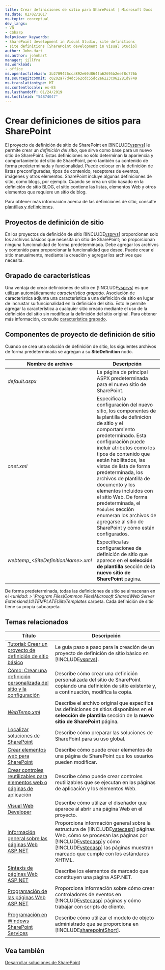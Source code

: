 ```yaml
---
title: Crear definiciones de sitio para SharePoint | Microsoft Docs
ms.date: 02/02/2017
ms.topic: conceptual
dev_langs:
- VB
- CSharp
helpviewer_keywords:
- SharePoint development in Visual Studio, site definitions
- site definitions [SharePoint development in Visual Studio]
author: John-Hart
ms.author: johnhart
manager: jillfra
ms.workload:
- office
ms.openlocfilehash: 3b2709426cca892e60d864fa62695b2eef8c776b
ms.sourcegitcommit: c0202a77d4dc562cdc55dc2e6223c062281d9749
ms.translationtype: MT
ms.contentlocale: es-ES
ms.lasthandoff: 01/24/2019
ms.locfileid: "54874047"
---
```

# <a name="create-site-definitions-for-sharepoint"></a>Crear definiciones de sitios para SharePoint
  El proyecto de definición de sitio de SharePoint en [!INCLUDE[vsprvs](../sharepoint/includes/vsprvs-md.md)] le permite crear un *definición del sitio*, que sirve como base para un nuevo sitio de SharePoint. Estas definiciones no sólo determinan la apariencia y comportamiento del sitio de SharePoint, pero también su contenido de forma predeterminada y funcionalidad. Puede colocar en la definición de listas preconfiguradas, tipos de contenido, receptores de eventos, imágenes y otros elementos. SharePoint incluye algunas definiciones de sitio, como blogs, por ejemplo. Cuando se crea un sitio basado en la definición de sitio BLOG, el sitio contiene las listas, elementos Web y otros elementos que requiere un sitio de blog.  
  
 Para obtener más información acerca de las definiciones de sitio, consulte [plantillas y definiciones](http://go.microsoft.com/fwlink/?LinkId=179134).  
  
## <a name="site-definition-projects"></a>Proyectos de definición de sitio
 En los proyectos de definición de sitio [!INCLUDE[vsprvs](../sharepoint/includes/vsprvs-md.md)] proporcionan solo los archivos básicos que necesita un sitio de SharePoint; no proporcionan ninguna funcionalidad de forma predeterminada. Debe agregar los archivos y contenido para proporcionar la funcionalidad que desee. Puede crear el sitio manualmente, mediante la creación y agregar los archivos que necesita.  
  
## <a name="feature-stapling"></a>Grapado de características
 Una ventaja de crear definiciones de sitio en [!INCLUDE[vsprvs](../sharepoint/includes/vsprvs-md.md)] es que utilizan automáticamente *característica grapado*. Asociación de característica adjunta una característica a una definición de sitio en lugar de incrustar su funcionalidad en la definición del sitio. Esto le permite agregar la característica a cualquier sitio creado mediante el uso de la definición del sitio sin modificar la definición del sitio original. Para obtener más información, consulte [característica grapado](http://go.microsoft.com/fwlink/?LinkID=119283).  
  
## <a name="site-definition-project-components"></a>Componentes de proyecto de definición de sitio
 Cuando se crea una solución de definición de sitio, los siguientes archivos de forma predeterminada se agregan a su **SiteDefinition** nodo.  
  
|Nombre de archivo|Descripción|  
|---------------|-----------------|  
|*default.aspx*|La página de principal ASPX predeterminada para el nuevo sitio de SharePoint.|  
|*onet.xml*|Especifica la configuración del nuevo sitio, los componentes de la plantilla de definición de sitio y el comportamiento predeterminado. Esta configuración puede incluir atributos como los tipos de contenido que están habilitados, las vistas de lista de forma predeterminada, los archivos de plantilla de documento y los elementos incluidos con el sitio Web. De forma predeterminada, el `Modules` sección enumeran los archivos de agregarse al sitio de SharePoint y cómo están configurados.|  
|*webtemp_\<SiteDefinitionName>.xml*|Especifica las configuraciones de definición de sitio que aparece en el **selección de plantilla** sección de la **nuevo sitio de SharePoint** página.|  
  
 De forma predeterminada, todas las definiciones de sitio se almacenan en el  *\<unidad: > \Program Files\Common Files\Microsoft Shared\Web Server Extensions\14\TEMPLATE\SiteTemplates* carpeta. Cada definición de sitio tiene su propia subcarpeta.  
  
## <a name="related-topics"></a>Temas relacionados
  
|Título|Descripción|  
|-----------|-----------------|  
|[Tutorial: Crear un proyecto de definición de sitio básico](../sharepoint/walkthrough-create-a-basic-site-definition-project.md)|Le guía paso a paso para la creación de un proyecto de definición de sitio básico en [!INCLUDE[vsprvs](../sharepoint/includes/vsprvs-md.md)].|  
|[Cómo: Crear una definición personalizada del sitio y la configuración](http://go.microsoft.com/fwlink/?LinkId=183309)|Describe cómo crear una definición personalizada del sitio de SharePoint copiando una definición de sitio existente y, a continuación, modifica la copia.|  
|[*WebTemp.xml*](http://go.microsoft.com/fwlink/?LinkId=183310)|Describe el archivo original que especifica las definiciones de sitios disponibles en el **selección de plantilla** sección de la **nuevo sitio de SharePoint** página.|  
|[Localizar soluciones de SharePoint](../sharepoint/localizing-sharepoint-solutions.md)|Describe cómo preparar las soluciones de SharePoint para su uso global.|  
|[Crear elementos web para SharePoint](../sharepoint/creating-web-parts-for-sharepoint.md)|Describe cómo puede crear elementos de una página de SharePoint que los usuarios pueden modificar.|  
|[Crear controles reutilizables para elementos web o páginas de aplicación](../sharepoint/creating-reusable-controls-for-web-parts-or-application-pages.md)|Describe cómo puede crear controles reutilizables que se ejecutan en las páginas de aplicación y los elementos Web.|  
|[Visual Web Developer](http://go.microsoft.com/fwlink/?LinkId=178725)|Describe cómo utilizar el diseñador que aparece al abrir una página Web en el proyecto.|  
|[Información general sobre las páginas Web ASP.NET](http://go.microsoft.com/fwlink/?LinkId=178726)|Proporciona información general sobre la estructura de [!INCLUDE[vstecasp](../sharepoint/includes/vstecasp-md.md)] páginas Web, cómo se procesan las páginas por [!INCLUDE[vstecasp](../sharepoint/includes/vstecasp-md.md)]y cómo [!INCLUDE[vstecasp](../sharepoint/includes/vstecasp-md.md)] las páginas muestran marcado que cumple con los estándares XHTML.|  
|[Sintaxis de páginas Web ASP.NET](http://go.microsoft.com/fwlink/?LinkId=178727)|Describe los elementos de marcado que constituyen una página ASP.NET.|  
|[Programación de las páginas Web ASP.NET](http://go.microsoft.com/fwlink/?LinkId=178728)|Proporciona información sobre cómo crear controladores de eventos en [!INCLUDE[vstecasp](../sharepoint/includes/vstecasp-md.md)] páginas y cómo trabajar con scripts de cliente.|  
|[Programación en Windows SharePoint Services](http://go.microsoft.com/fwlink/?LinkId=178729)|Describe cómo utilizar el modelo de objeto administrado que se proporciona en [!INCLUDE[sharepointShort](../sharepoint/includes/sharepointshort-md.md)].|  
  
## <a name="see-also"></a>Vea también
 [Desarrollar soluciones de SharePoint](../sharepoint/developing-sharepoint-solutions.md)  
